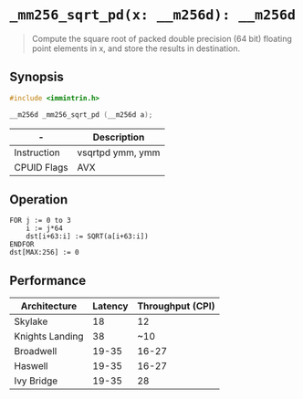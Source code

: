 `_mm256_sqrt_pd(x: __m256d): __m256d`
=====================================

> Compute the square root of packed double precision (64 bit) floating point elements in x, and store the results in destination.

## Synopsis

```c
#include <immintrin.h>

__m256d _mm256_sqrt_pd (__m256d a);
```

| -           | Description      |
| ----------- | ---------------- |
| Instruction | vsqrtpd ymm, ymm |
| CPUID Flags | AVX              |

## Operation

```
FOR j := 0 to 3
	i := j*64
	dst[i+63:i] := SQRT(a[i+63:i])
ENDFOR
dst[MAX:256] := 0
```

## Performance

| Architecture    | Latency | Throughput (CPI) |
| --------------- | ------- | ---------------- |
| Skylake         | 18      | 12               |
| Knights Landing | 38      | ~10              |
| Broadwell       | 19-35   | 16-27            |
| Haswell         | 19-35   | 16-27            |
| Ivy Bridge      | 19-35   | 28               |
